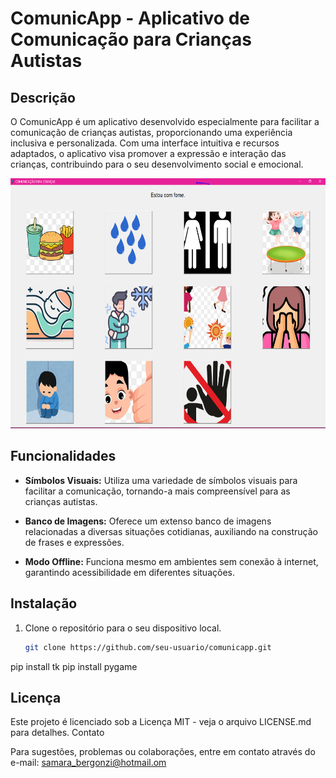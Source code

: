 # ComunicApp - Aplicativo de Comunicação para Crianças Autistas

## Descrição

O ComunicApp é um aplicativo desenvolvido especialmente para facilitar a comunicação de crianças autistas, proporcionando uma experiência inclusiva e personalizada. Com uma interface intuitiva e recursos adaptados, o aplicativo visa promover a expressão e interação das crianças, contribuindo para o seu desenvolvimento social e emocional.

<img src="https://github.com/samarabergonzi/ComunicApp_python/blob/main/APLICATIVO%20COMUNICA%C3%87%C3%83O%20APARA%20CRIAN%C3%87AS.PNG" width="800" height="400" />

## Funcionalidades

- **Símbolos Visuais:** Utiliza uma variedade de símbolos visuais para facilitar a comunicação, tornando-a mais compreensível para as crianças autistas.

- **Banco de Imagens:** Oferece um extenso banco de imagens relacionadas a diversas situações cotidianas, auxiliando na construção de frases e expressões.

- **Modo Offline:** Funciona mesmo em ambientes sem conexão à internet, garantindo acessibilidade em diferentes situações.

## Instalação

1. Clone o repositório para o seu dispositivo local.
   ```bash
   git clone https://github.com/seu-usuario/comunicapp.git

  pip install tk
  pip install pygame

## Licença

Este projeto é licenciado sob a Licença MIT - veja o arquivo LICENSE.md para detalhes.
Contato

Para sugestões, problemas ou colaborações, entre em contato através do e-mail: samara_bergonzi@hotmail.om
